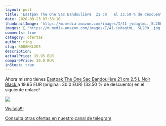 ```yaml
---
layout: post
title: 'Eastpak The One Sac Bandoulière  21 cm   al 33.50 % de descuento'
date: 2020-09-23 07:38:10
thumbnailImage: 'https://m.media-amazon.com/images/I/41-jvdagtmL._SL200_.jpg'
images: [ 'https://m.media-amazon.com/images/I/41-jvdagtmL._SL200_.jpg' ]
comments: true
category: ofertas
author: ring
slug: B000KKLXDS
description:
actualPrice: 19.95 EUR
comparePrice: 30.0 EUR
inStock: true
---
```


Ahora mismo tienes [Eastpak The One Sac Bandoulière  21 cm  2.5 L  Noir  Black ](https://www.amazon.com/dp/B000KKLXDS/?tag=redken08-20) a 19.95 EUR (original: 30.0 EUR) (33.50 %  de descuento) en el siguiente enlace!

[![](https://m.media-amazon.com/images/I/41-jvdagtmL._SL200_.jpg)](https://www.amazon.com/dp/B000KKLXDS/?tag=redken08-20)

[Visítala!!!](https://www.amazon.com/dp/B000KKLXDS/?tag=redken08-20)

[Consulta otras ofertas en nuestro canal de telegram](https://t.me/s/ofertas25)
